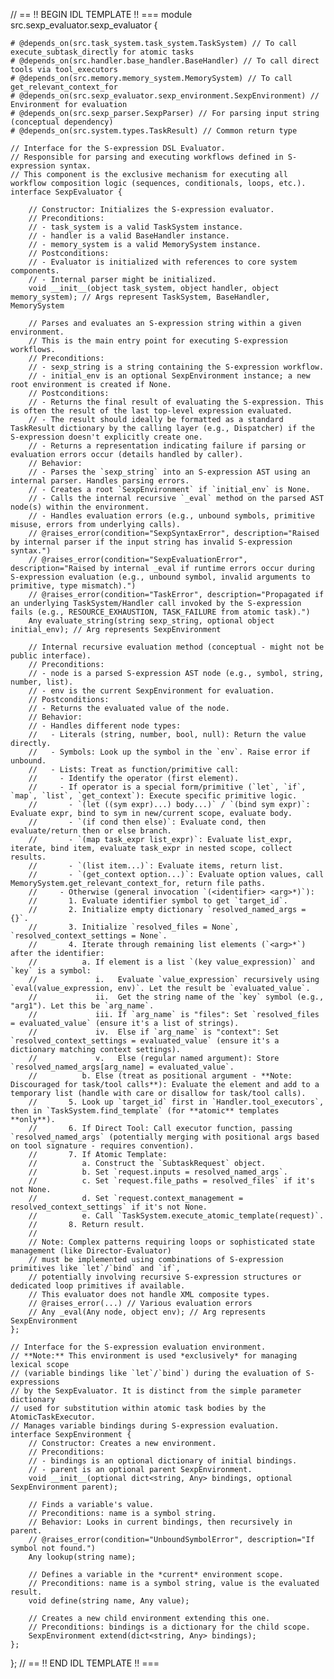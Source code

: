 // == !! BEGIN IDL TEMPLATE !! ===
module src.sexp_evaluator.sexp_evaluator {

    # @depends_on(src.task_system.task_system.TaskSystem) // To call execute_subtask_directly for atomic tasks
    # @depends_on(src.handler.base_handler.BaseHandler) // To call direct tools via tool_executors
    # @depends_on(src.memory.memory_system.MemorySystem) // To call get_relevant_context_for
    # @depends_on(src.sexp_evaluator.sexp_environment.SexpEnvironment) // Environment for evaluation
    # @depends_on(src.sexp_parser.SexpParser) // For parsing input string (conceptual dependency)
    # @depends_on(src.system.types.TaskResult) // Common return type

    // Interface for the S-expression DSL Evaluator.
    // Responsible for parsing and executing workflows defined in S-expression syntax.
    // This component is the exclusive mechanism for executing all workflow composition logic (sequences, conditionals, loops, etc.).
    interface SexpEvaluator {

        // Constructor: Initializes the S-expression evaluator.
        // Preconditions:
        // - task_system is a valid TaskSystem instance.
        // - handler is a valid BaseHandler instance.
        // - memory_system is a valid MemorySystem instance.
        // Postconditions:
        // - Evaluator is initialized with references to core system components.
        // - Internal parser might be initialized.
        void __init__(object task_system, object handler, object memory_system); // Args represent TaskSystem, BaseHandler, MemorySystem

        // Parses and evaluates an S-expression string within a given environment.
        // This is the main entry point for executing S-expression workflows.
        // Preconditions:
        // - sexp_string is a string containing the S-expression workflow.
        // - initial_env is an optional SexpEnvironment instance; a new root environment is created if None.
        // Postconditions:
        // - Returns the final result of evaluating the S-expression. This is often the result of the last top-level expression evaluated.
        // - The result should ideally be formatted as a standard TaskResult dictionary by the calling layer (e.g., Dispatcher) if the S-expression doesn't explicitly create one.
        // - Returns a representation indicating failure if parsing or evaluation errors occur (details handled by caller).
        // Behavior:
        // - Parses the `sexp_string` into an S-expression AST using an internal parser. Handles parsing errors.
        // - Creates a root `SexpEnvironment` if `initial_env` is None.
        // - Calls the internal recursive `_eval` method on the parsed AST node(s) within the environment.
        // - Handles evaluation errors (e.g., unbound symbols, primitive misuse, errors from underlying calls).
        // @raises_error(condition="SexpSyntaxError", description="Raised by internal parser if the input string has invalid S-expression syntax.")
        // @raises_error(condition="SexpEvaluationError", description="Raised by internal _eval if runtime errors occur during S-expression evaluation (e.g., unbound symbol, invalid arguments to primitive, type mismatch).")
        // @raises_error(condition="TaskError", description="Propagated if an underlying TaskSystem/Handler call invoked by the S-expression fails (e.g., RESOURCE_EXHAUSTION, TASK_FAILURE from atomic task).")
        Any evaluate_string(string sexp_string, optional object initial_env); // Arg represents SexpEnvironment

        // Internal recursive evaluation method (conceptual - might not be public interface).
        // Preconditions:
        // - node is a parsed S-expression AST node (e.g., symbol, string, number, list).
        // - env is the current SexpEnvironment for evaluation.
        // Postconditions:
        // - Returns the evaluated value of the node.
        // Behavior:
        // - Handles different node types:
        //   - Literals (string, number, bool, null): Return the value directly.
        //   - Symbols: Look up the symbol in the `env`. Raise error if unbound.
        //   - Lists: Treat as function/primitive call:
        //     - Identify the operator (first element).
        //     - If operator is a special form/primitive (`let`, `if`, `map`, `list`, `get_context`): Execute specific primitive logic.
        //       - `(let ((sym expr)...) body...)` / `(bind sym expr)`: Evaluate expr, bind to sym in new/current scope, evaluate body.
        //       - `(if cond then else)`: Evaluate cond, then evaluate/return then or else branch.
        //       - `(map task_expr list_expr)`: Evaluate list_expr, iterate, bind item, evaluate task_expr in nested scope, collect results.
        //       - `(list item...)`: Evaluate items, return list.
        //       - `(get_context option...)`: Evaluate option values, call MemorySystem.get_relevant_context_for, return file paths.
        //     - Otherwise (general invocation `(<identifier> <arg>*)`):
        //       1. Evaluate identifier symbol to get `target_id`.
        //       2. Initialize empty dictionary `resolved_named_args = {}`.
        //       3. Initialize `resolved_files = None`, `resolved_context_settings = None`.
        //       4. Iterate through remaining list elements (`<arg>*`) after the identifier:
        //          a. If element is a list `(key value_expression)` and `key` is a symbol:
        //             i.   Evaluate `value_expression` recursively using `eval(value_expression, env)`. Let the result be `evaluated_value`.
        //             ii.  Get the string name of the `key` symbol (e.g., "arg1"). Let this be `arg_name`.
        //             iii. If `arg_name` is "files": Set `resolved_files = evaluated_value` (ensure it's a list of strings).
        //             iv.  Else if `arg_name` is "context": Set `resolved_context_settings = evaluated_value` (ensure it's a dictionary matching context settings).
        //             v.   Else (regular named argument): Store `resolved_named_args[arg_name] = evaluated_value`.
        //          b. Else (treat as positional argument - **Note: Discouraged for task/tool calls**): Evaluate the element and add to a temporary list (handle with care or disallow for task/tool calls).
        //       5. Look up `target_id` first in `Handler.tool_executors`, then in `TaskSystem.find_template` (for **atomic** templates **only**).
        //       6. If Direct Tool: Call executor function, passing `resolved_named_args` (potentially merging with positional args based on tool signature - requires convention).
        //       7. If Atomic Template:
        //          a. Construct the `SubtaskRequest` object.
        //          b. Set `request.inputs = resolved_named_args`.
        //          c. Set `request.file_paths = resolved_files` if it's not None.
        //          d. Set `request.context_management = resolved_context_settings` if it's not None.
        //          e. Call `TaskSystem.execute_atomic_template(request)`.
        //       8. Return result.
        //       
        // Note: Complex patterns requiring loops or sophisticated state management (like Director-Evaluator)
        // must be implemented using combinations of S-expression primitives like `let`/`bind` and `if`,
        // potentially involving recursive S-expression structures or dedicated loop primitives if available.
        // This evaluator does not handle XML composite types.
        // @raises_error(...) // Various evaluation errors
        // Any _eval(Any node, object env); // Arg represents SexpEnvironment
    };

    // Interface for the S-expression evaluation environment.
    // **Note:** This environment is used *exclusively* for managing lexical scope
    // (variable bindings like `let`/`bind`) during the evaluation of S-expressions
    // by the SexpEvaluator. It is distinct from the simple parameter dictionary
    // used for substitution within atomic task bodies by the AtomicTaskExecutor.
    // Manages variable bindings during S-expression evaluation.
    interface SexpEnvironment {
        // Constructor: Creates a new environment.
        // Preconditions:
        // - bindings is an optional dictionary of initial bindings.
        // - parent is an optional parent SexpEnvironment.
        void __init__(optional dict<string, Any> bindings, optional SexpEnvironment parent);

        // Finds a variable's value.
        // Preconditions: name is a symbol string.
        // Behavior: Looks in current bindings, then recursively in parent.
        // @raises_error(condition="UnboundSymbolError", description="If symbol not found.")
        Any lookup(string name);

        // Defines a variable in the *current* environment scope.
        // Preconditions: name is a symbol string, value is the evaluated result.
        void define(string name, Any value);

        // Creates a new child environment extending this one.
        // Preconditions: bindings is a dictionary for the child scope.
        SexpEnvironment extend(dict<string, Any> bindings);
    };
};
// == !! END IDL TEMPLATE !! ===
